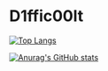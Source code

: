 # D1ffic00lt
[![Top Langs](https://github-readme-stats.vercel.app/api/top-langs/?username=D1ffic00lt&layout=compact)](https://github.com/anuraghazra/github-readme-stats)

[![Anurag's GitHub stats](https://github-readme-stats.vercel.app/api?username=D1ffc00lt)](https://github.com/anuraghazra/github-readme-stats)

